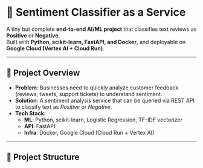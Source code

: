 # 📢 Sentiment Classifier as a Service

A tiny but complete **end-to-end AI/ML project** that classifies text reviews as **Positive** or **Negative**.  
Built with **Python, scikit-learn, FastAPI, and Docker**, and deployable on **Google Cloud (Vertex AI + Cloud Run)**.  

---

## 🚀 Project Overview

- **Problem**: Businesses need to quickly analyze customer feedback (reviews, tweets, support tickets) to understand sentiment.  
- **Solution**: A sentiment analysis service that can be queried via REST API to classify text as *Positive* or *Negative*.  
- **Tech Stack**:  
  - **ML**: Python, scikit-learn, Logistic Regression, TF-IDF vectorizer  
  - **API**: FastAPI  
  - **Infra**: Docker, Google Cloud (Cloud Run + Vertex AI)  

---

## 📂 Project Structure

